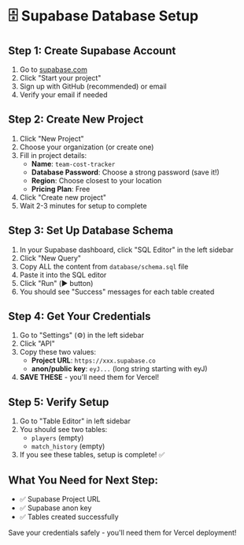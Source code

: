 # 🗄️ Supabase Database Setup

## Step 1: Create Supabase Account
1. Go to [supabase.com](https://supabase.com)
2. Click "Start your project"
3. Sign up with GitHub (recommended) or email
4. Verify your email if needed

## Step 2: Create New Project
1. Click "New Project"
2. Choose your organization (or create one)
3. Fill in project details:
   - **Name**: `team-cost-tracker`
   - **Database Password**: Choose a strong password (save it!)
   - **Region**: Choose closest to your location
   - **Pricing Plan**: Free
4. Click "Create new project"
5. Wait 2-3 minutes for setup to complete

## Step 3: Set Up Database Schema
1. In your Supabase dashboard, click "SQL Editor" in the left sidebar
2. Click "New Query"
3. Copy ALL the content from `database/schema.sql` file
4. Paste it into the SQL editor
5. Click "Run" (▶️ button)
6. You should see "Success" messages for each table created

## Step 4: Get Your Credentials
1. Go to "Settings" (⚙️) in the left sidebar
2. Click "API" 
3. Copy these two values:
   - **Project URL**: `https://xxx.supabase.co`
   - **anon/public key**: `eyJ...` (long string starting with eyJ)
4. **SAVE THESE** - you'll need them for Vercel!

## Step 5: Verify Setup
1. Go to "Table Editor" in left sidebar
2. You should see two tables:
   - `players` (empty)
   - `match_history` (empty)
3. If you see these tables, setup is complete! ✅

## What You Need for Next Step:
- ✅ Supabase Project URL
- ✅ Supabase anon key
- ✅ Tables created successfully

Save your credentials safely - you'll need them for Vercel deployment!
